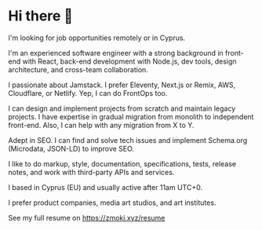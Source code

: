 # Hi there 👋

I'm looking for job opportunities remotely or in Cyprus.

I'm an experienced software engineer with a strong background in front-end with React,
back-end development with Node.js, dev tools, design architecture, and cross-team collaboration.

I passionate about Jamstack. I prefer Eleventy, Next.js or Remix, AWS, Cloudflare, or Netlify.
Yep, I can do FrontOps too.

I can design and implement projects from scratch and maintain legacy projects.
I have expertise in gradual migration from monolith to independent front-end. Also,
I can help with any migration from X to Y.

Adept in SEO. I can find and solve tech issues and implement Schema.org (Microdata, JSON-LD) to improve SEO.

I like to do markup, style, documentation, specifications, tests, release notes, and work
with third-party APIs and services.

I based in Cyprus (EU) and usually active after 11am UTC+0.

I prefer product companies, media art studios, and art institutes.

See my full resume on <https://zmoki.xyz/resume>